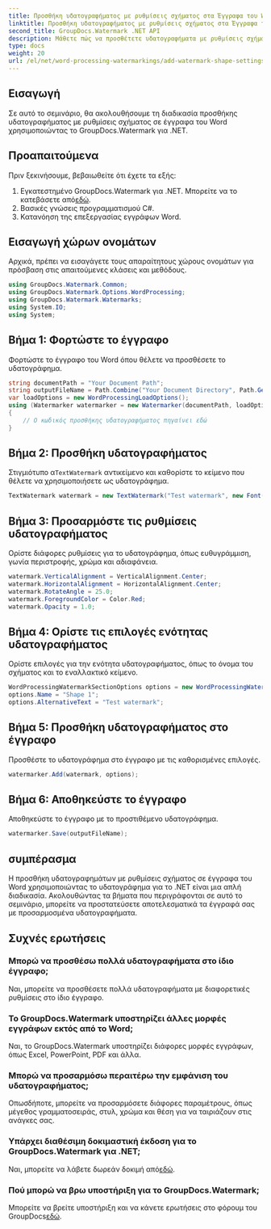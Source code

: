 ```yaml
---
title: Προσθήκη υδατογραφήματος με ρυθμίσεις σχήματος στα Έγγραφα του Word
linktitle: Προσθήκη υδατογραφήματος με ρυθμίσεις σχήματος στα Έγγραφα του Word
second_title: GroupDocs.Watermark .NET API
description: Μάθετε πώς να προσθέτετε υδατογραφήματα με ρυθμίσεις σχήματος σε έγγραφα του Word χρησιμοποιώντας το υδατογράφημα GroupDocs για .NET. Προστατέψτε τα έγγραφά σας αποτελεσματικά.
type: docs
weight: 20
url: /el/net/word-processing-watermarkings/add-watermark-shape-settings-word-docs/
---
```

## Εισαγωγή
Σε αυτό το σεμινάριο, θα ακολουθήσουμε τη διαδικασία προσθήκης υδατογραφήματος με ρυθμίσεις σχήματος σε έγγραφα του Word χρησιμοποιώντας το GroupDocs.Watermark για .NET.
## Προαπαιτούμενα
Πριν ξεκινήσουμε, βεβαιωθείτε ότι έχετε τα εξής:
1.  Εγκατεστημένο GroupDocs.Watermark για .NET. Μπορείτε να το κατεβάσετε από[εδώ](https://releases.groupdocs.com/Watermark/net/).
2. Βασικές γνώσεις προγραμματισμού C#.
3. Κατανόηση της επεξεργασίας εγγράφων Word.

## Εισαγωγή χώρων ονομάτων
Αρχικά, πρέπει να εισαγάγετε τους απαραίτητους χώρους ονομάτων για πρόσβαση στις απαιτούμενες κλάσεις και μεθόδους.
```csharp
using GroupDocs.Watermark.Common;
using GroupDocs.Watermark.Options.WordProcessing;
using GroupDocs.Watermark.Watermarks;
using System.IO;
using System;
```
## Βήμα 1: Φορτώστε το έγγραφο
Φορτώστε το έγγραφο του Word όπου θέλετε να προσθέσετε το υδατογράφημα.
```csharp
string documentPath = "Your Document Path";
string outputFileName = Path.Combine("Your Document Directory", Path.GetFileName(documentPath));
var loadOptions = new WordProcessingLoadOptions();
using (Watermarker watermarker = new Watermarker(documentPath, loadOptions))
{
    // Ο κωδικός προσθήκης υδατογραφήματος πηγαίνει εδώ
}
```
## Βήμα 2: Προσθήκη υδατογραφήματος
 Στιγμιότυπο α`TextWatermark` αντικείμενο και καθορίστε το κείμενο που θέλετε να χρησιμοποιήσετε ως υδατογράφημα.
```csharp
TextWatermark watermark = new TextWatermark("Test watermark", new Font("Arial", 19));
```
## Βήμα 3: Προσαρμόστε τις ρυθμίσεις υδατογραφήματος
Ορίστε διάφορες ρυθμίσεις για το υδατογράφημα, όπως ευθυγράμμιση, γωνία περιστροφής, χρώμα και αδιαφάνεια.
```csharp
watermark.VerticalAlignment = VerticalAlignment.Center;
watermark.HorizontalAlignment = HorizontalAlignment.Center;
watermark.RotateAngle = 25.0;
watermark.ForegroundColor = Color.Red;
watermark.Opacity = 1.0;
```
## Βήμα 4: Ορίστε τις επιλογές ενότητας υδατογραφήματος
Ορίστε επιλογές για την ενότητα υδατογραφήματος, όπως το όνομα του σχήματος και το εναλλακτικό κείμενο.
```csharp
WordProcessingWatermarkSectionOptions options = new WordProcessingWatermarkSectionOptions();
options.Name = "Shape 1";
options.AlternativeText = "Test watermark";
```
## Βήμα 5: Προσθήκη υδατογραφήματος στο έγγραφο
Προσθέστε το υδατογράφημα στο έγγραφο με τις καθορισμένες επιλογές.
```csharp
watermarker.Add(watermark, options);
```
## Βήμα 6: Αποθηκεύστε το έγγραφο
Αποθηκεύστε το έγγραφο με το προστιθέμενο υδατογράφημα.
```csharp
watermarker.Save(outputFileName);
```

## συμπέρασμα
Η προσθήκη υδατογραφημάτων με ρυθμίσεις σχήματος σε έγγραφα του Word χρησιμοποιώντας το υδατογράφημα για το .NET είναι μια απλή διαδικασία. Ακολουθώντας τα βήματα που περιγράφονται σε αυτό το σεμινάριο, μπορείτε να προστατεύσετε αποτελεσματικά τα έγγραφά σας με προσαρμοσμένα υδατογραφήματα.
## Συχνές ερωτήσεις
### Μπορώ να προσθέσω πολλά υδατογραφήματα στο ίδιο έγγραφο;
Ναι, μπορείτε να προσθέσετε πολλά υδατογραφήματα με διαφορετικές ρυθμίσεις στο ίδιο έγγραφο.
### Το GroupDocs.Watermark υποστηρίζει άλλες μορφές εγγράφων εκτός από το Word;
Ναι, το GroupDocs.Watermark υποστηρίζει διάφορες μορφές εγγράφων, όπως Excel, PowerPoint, PDF και άλλα.
### Μπορώ να προσαρμόσω περαιτέρω την εμφάνιση του υδατογραφήματος;
Οπωσδήποτε, μπορείτε να προσαρμόσετε διάφορες παραμέτρους, όπως μέγεθος γραμματοσειράς, στυλ, χρώμα και θέση για να ταιριάζουν στις ανάγκες σας.
### Υπάρχει διαθέσιμη δοκιμαστική έκδοση για το GroupDocs.Watermark για .NET;
 Ναι, μπορείτε να λάβετε δωρεάν δοκιμή από[εδώ](https://releases.groupdocs.com/).
### Πού μπορώ να βρω υποστήριξη για το GroupDocs.Watermark;
 Μπορείτε να βρείτε υποστήριξη και να κάνετε ερωτήσεις στο φόρουμ του GroupDocs[εδώ](https://forum.groupdocs.com/c/watermark/19).